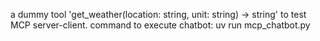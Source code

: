 a dummy tool 'get_weather(location: string, unit: string) -> string' to test MCP server-client.
command to execute chatbot: uv run mcp_chatbot.py
